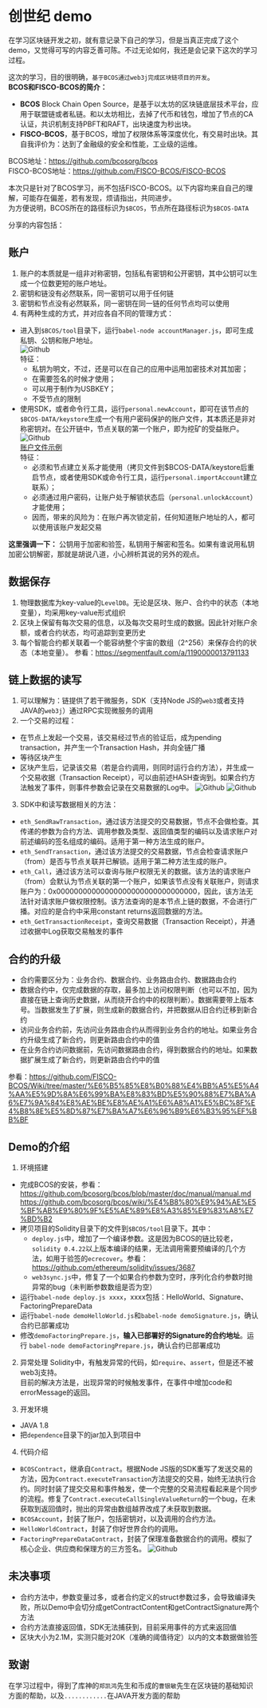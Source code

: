 # 创世纪 demo
在学习区块链开发之初，就有意记录下自己的学习，但是当真正完成了这个demo，又觉得可写的内容乏善可陈。不过无论如何，我还是会记录下这次的学习过程。

这次的学习，目的很明确，`基于BCOS通过web3j完成区块链项目的开发`。<br/>
**BCOS和FISCO-BCOS的简介：**<br/>
- **BCOS** Block Chain Open Source，是基于以太坊的区块链底层技术平台，应用于联盟链或者私链。和以太坊相比，去掉了代币和钱包，增加了节点的CA认证，共识机制支持PBFT和RAFT，出块速度为秒出块。
- **FISCO-BCOS**，基于BCOS，增加了权限体系等深度优化，有交易时出块。其自我评价为：达到了金融级的安全和性能，工业级的运维。<br/>

BCOS地址：https://github.com/bcosorg/bcos <br/>
FISCO-BCOS地址：https://github.com/FISCO-BCOS/FISCO-BCOS

本次只是针对了BCOS学习，尚不包括FISCO-BCOS。以下内容均来自自己的理解，可能存在偏差，若有发现，烦请指出，共同进步。<br/>
为方便说明，BCOS所在的路径标识为`$BCOS`，节点所在路径标识为`$BCOS-DATA`

分享的内容包括：
## 账户
1. 账户的本质就是一组非对称密钥，包括私有密钥和公开密钥，其中公钥可以生成一个位数更短的账户地址。
2. 密钥和链没有必然联系，同一密钥可以用于任何链
3. 密钥和节点没有必然联系，同一密钥在同一链的任何节点均可以使用
4. 有两种生成的方式，并对应各自不同的管理方式：<br/>
  - 进入到`$BCOS/tool`目录下，运行`babel-node accountManager.js`，即可生成私钥、公钥和账户地址。<br/>
  ![Github](https://raw.githubusercontent.com/bluecryolite/genesis/master/doc/images/02account.png) <br/>
        特征：
    - 私钥为明文，不过，还是可以在自己的应用中运用加密技术对其加密；
    - 在需要签名的时候才使用；
    - 可以用于制作为USBKEY；
    - 不受节点的限制
  - 使用SDK，或者命令行工具，运行`personal.newAccount`，即可在该节点的`$BCOS-DATA/keystore`生成一个有用户密码保护的账户文件，其本质还是非对称密钥对。在公开链中，节点关联的第一个账户，即为挖矿的受益账户。<br/>
  ![Github](https://raw.githubusercontent.com/bluecryolite/genesis/master/doc/images/03account.png) <br/>
  [账户文件示例](https://raw.githubusercontent.com/bluecryolite/genesis/master/doc/images/account.json) <br/>
        特征：
    - 必须和节点建立关系才能使用（拷贝文件到$BCOS-DATA/keystore后重启节点，或者使用SDK或命令行工具，运行`personal.importAccount`建立联系）；
    - 必须通过用户密码，让账户处于解锁状态后（`personal.unlockAccount`）才能使用；
    - 因而，带来的风险为：在账户再次锁定前，任何知道账户地址的人，都可以使用该账户发起交易

**这里强调一下：** 公钥用于加密和验签，私钥用于解密和签名。如果有谁说用私钥加密公钥解密，那就是胡说八道，小心辨析其说的另外的观点。

## 数据保存
1. 物理数据库为key-value的`LevelDB`。无论是区块、账户、合约中的状态（本地变量），均采用key-value形式组织
2. 区块上保留有每次交易的信息，以及每次交易时生成的数据。因此针对账户余额，或者合约状态，均可追踪到变更历史
3. 每个智能合约都关联着一个能容纳整个宇宙的数组（2^256）来保存合约的状态（本地变量）。 参看：https://segmentfault.com/a/1190000013791133

## 链上数据的读写
1. 可以理解为：链提供了若干微服务，SDK（支持Node JS的`web3`或者支持JAVA的`web3j`）通过RPC实现微服务的调用
2. 一个交易的过程：
  - 在节点上发起一个交易，该交易经过节点的验证后，成为pending transaction，并产生一个Transaction Hash，并向全链广播
  - 等待区块产生
  - 区块产生后，记录该交易（若是合约调用，则同时运行合约方法），并生成一个交易收据（Transaction Receipt），可以由前述HASH查询到。如果合约方法触发了事件，则事件参数会记录在交易数据的Log中。
  ![Github](https://raw.githubusercontent.com/bluecryolite/genesis/master/doc/images/04transaction.png)
  ![Github](https://raw.githubusercontent.com/bluecryolite/genesis/master/doc/images/05log.png)

3. SDK中和读写数据相关的方法：
  - `eth_SendRawTransaction`，通过该方法提交的交易数据，节点不会做检查。其传递的参数为合约方法、调用参数及类型、返回值类型的编码以及请求账户对前述编码的签名组成的编码。适用于第一种方法生成的账户。
  - `eth_SendTransaction`，通过该方法提交的交易数据，节点会检查请求账户（from）是否与节点关联并已解锁。适用于第二种方法生成的账户。
  - `eth_Call`，通过该方法可以查询与账户权限无关的数据。该方法的请求账户（from）会默认为节点关联的第一个账户，如果该节点没有关联账户，则请求账户为：0x00000000000000000000000000000000，因此，该方法无法针对请求账户做权限控制。该方法查询的是本节点上链的数据，不会进行广播。对应的是合约中采用constant returns返回数据的方法。
  - `eth_GetTransactionReceipt`，查询交易数据（Transaction Receipt），并通过收据中Log获取交易触发的事件

## 合约的升级
  - 合约需要区分为：业务合约、数据合约、业务路由合约、数据路由合约
  - 数据合约中，仅完成数据的存取，最多加上访问权限判断（也可以不加，因为直接在链上查询历史数据，从而绕开合约中的权限判断）。数据需要带上版本号。当数据发生了扩展，则生成新的数据合约，并把数据从旧合约迁移到新合约
  - 访问业务合约前，先访问业务路由合约从而得到业务合约的地址。如果业务合约升级生成了新合约，则更新路由合约中的值
  - 在业务合约访问数据前，先访问数据路由合约，得到数据合约的地址。如果数据扩展生成了新合约，则更新路由合约中的值

参看：https://github.com/FISCO-BCOS/Wiki/tree/master/%E6%B5%85%E8%B0%88%E4%BB%A5%E5%A4%AA%E5%9D%8A%E6%99%BA%E8%83%BD%E5%90%88%E7%BA%A6%E7%9A%84%E8%AE%BE%E8%AE%A1%E6%A8%A1%E5%BC%8F%E4%B8%8E%E5%8D%87%E7%BA%A7%E6%96%B9%E6%B3%95%EF%BB%BF

## Demo的介绍
1. 环境搭建
  - 完成BCOS的安装，参看：<br/>
        https://github.com/bcosorg/bcos/blob/master/doc/manual/manual.md </br>
        https://github.com/bcosorg/bcos/wiki/%E4%B8%80%E9%94%AE%E5%BF%AB%E9%80%9F%E5%AE%89%E8%A3%85%E9%83%A8%E7%BD%B2 <br/>
  - 拷贝项目的Solidity目录下的文件到`$BCOS/tool`目录下。其中：
    - `deploy.js`中，增加了一个编译参数。这是因为BCOS的链比较老，`solidity 0.4.22`以上版本编译的结果，无法调用需要预编译的几个方法，如用于验签的`ecrecover`。参看：https://github.com/ethereum/solidity/issues/3687
    - `web3sync.js`中，修复了一个如果合约参数为空时，序列化合约参数时抛异常的bug（未判断参数数组是否为空）
  - 运行`babel-node deploy.js xxxx`，xxxx包括：HelloWorld、Signature、FactoringPrepareData 
  - 运行`babel-node demoHelloWorld.js`和`babel-node demoSignature.js`，确认合约已部署成功
  - 修改`demoFactoringPrepare.js`，**输入已部署好的Signature的合约地址**。运行 `babel-node demoFactoringPrepare.js`，确认合约已部署成功

2. 异常处理
   Solidity中，有触发异常的代码，如`require`、`assert`，但是还不被web3j支持。<br/>
   目前的解决方法是，出现异常的时候触发事件，在事件中增加code和errorMessage的返回。

3. 开发环境
  - JAVA 1.8
  - 把`dependence`目录下的jar加入到项目中

4. 代码介绍
  - `BCOSContract`，继承自`Contract`。根据Node JS版的SDK重写了发送交易的方法，因为`Contract.executeTransaction`方法提交的交易，始终无法执行合约。同时封装了提交交易和事件触发，使一个完整的交易流程看起来是个同步的流程。修复了`Contract.executeCallSingleValueReturn`的一个bug，在未获取到返回值时，抛出的异常由数组越界改成了未获取到数据。
  - `BCOSAccount`，封装了账户，包括密钥对，以及调用的合约方法。
  - `HelloWorldContract`，封装了你好世界合约的调用。
  - `FactoringPrepareDataContract`，封装了保理准备数据合约的调用。模拟了核心企业、供应商和保理方的三方签名。
  ![Github](https://raw.githubusercontent.com/bluecryolite/genesis/master/doc/images/01home.png)

## 未决事项
  - 合约方法中，参数变量过多，或者合约定义的struct参数过多，会导致编译失败，所以Demo中会切分成getContractContent和getContractSignature两个方法
  - 合约方法直接返回值，SDK无法捕获到，目前采用事件的方式来返回值
  - 区块大小为2.1M，实测只能对20K（准确的阈值待定）以内的文本数据做验签

## 致谢
在学习过程中，得到了库神的`郑凯鸿`先生和币成的`曹银敏`先生在区块链的基础知识方面的帮助，以及`............`在JAVA开发方面的帮助
